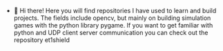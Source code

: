 - 👋 Hi there! Here you will find repositories I have used to learn and build projects. The fields include opencv, but mainly on building simulation games with the python library pygame. If you want to get familiar with python and UDP client server communication you can check out the repository et1shield

